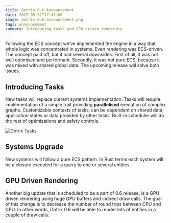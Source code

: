 ```yaml
---
title: Dotrix 0.6 Announcement
date: 2022-05-31T17:41:00
image: dotrix-0.6-announcement.png
tags: announcement
summary: Introducing tasks and GPU driven rendering
---
```


Following the ECS concept we’ve implemented the engine in a way that
whole logic was concentrated in systems. Even rendering was
ECS-driven. The concept paid off, but it had several downsides.
First of all, it was not well optimised and performant. Secondly,
it was not pure ECS, because it was mixed with shared global data.
The upcoming release will solve both issues.

## Introducing Tasks

New tasks will replace current systems implementation. Tasks will
require implementation of a simple trait providing **parallelised**
execution of complex graphs. Customizable contexts of tasks, can be
dependent on shared data, application states or data provided by
other tasks. Built-in scheduler will do the rest of optimizations
and safety controls.

![Dotrix Tasks](/blog/dotrix-0.6-announcement/dotrix-tasks.png)

## Systems Upgrade

New systems will follow a pure ECS pattern. In Rust terms each system
will be a closure executed for a query to one or several entities.

## GPU Driven Rendering

Another big update that is scheduled to be a part of 0.6 release, is
a GPU driven rendering using huge GPU buffers and indirect draw
calls. The goal of this change is to decrease the number of round
trips between CPU and GPU. In other words, Dotrix 0.6 will be able
to render lots of entities in a couple of draw calls.
